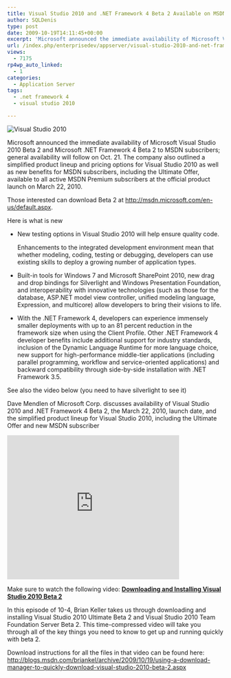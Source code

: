 ```yaml
---
title: Visual Studio 2010 and .NET Framework 4 Beta 2 Available on MSDN
author: SQLDenis
type: post
date: 2009-10-19T14:11:45+00:00
excerpt: 'Microsoft announced the immediate availability of Microsoft Visual Studio 2010 Beta 2 and Microsoft .NET Framework 4 Beta 2 to MSDN subscribers; general availability will follow on Oct. 21. The company also outlined a simplified product lineup and prici&hellip;'
url: /index.php/enterprisedev/appserver/visual-studio-2010-and-net-framework-4-b/
views:
  - 7175
rp4wp_auto_linked:
  - 1
categories:
  - Application Server
tags:
  - .net framework 4
  - visual studio 2010

---
```

![Visual Studio 2010][1]
  


Microsoft announced the immediate availability of Microsoft Visual Studio 2010 Beta 2 and Microsoft .NET Framework 4 Beta 2 to MSDN subscribers; general availability will follow on Oct. 21. The company also outlined a simplified product lineup and pricing options for Visual Studio 2010 as well as new benefits for MSDN subscribers, including the Ultimate Offer, available to all active MSDN Premium subscribers at the official product launch on March 22, 2010.

Those interested can download Beta 2 at http://msdn.microsoft.com/en-us/default.aspx.

Here is what is new

  * New testing options in Visual Studio 2010 will help ensure quality code.
  
    Enhancements to the integrated development environment mean that whether modeling, coding, testing or debugging, developers can use existing skills to deploy a growing number of application types. 
  * Built-in tools for Windows 7 and Microsoft SharePoint 2010, new drag and drop bindings for Silverlight and Windows Presentation Foundation, and interoperability with innovative technologies (such as those for the database, ASP.NET model view controller, unified modeling language, Expression, and multicore) allow developers to bring their visions to life. 
  * With the .NET Framework 4, developers can experience immensely smaller deployments with up to an 81 percent reduction in the framework size when using the Client Profile. Other .NET Framework 4 developer benefits include additional support for industry standards, inclusion of the Dynamic Language Runtime for more language choice, new support for high-performance middle-tier applications (including parallel programming, workflow and service-oriented applications) and backward compatibility through side-by-side installation with .NET Framework 3.5.

See also the video below (you need to have silverlight to see it)

Dave Mendlen of Microsoft Corp. discusses availability of Visual Studio 2010 and .NET Framework 4 Beta 2, the March 22, 2010, launch date, and the simplified product lineup for Visual Studio 2010, including the Ultimate Offer and new MSDN subscriber 
  
<iframe src="http://www.microsoft.com/presspass/silverlightApps/videoplayer2/standalone.aspx?contentId=MSDN&src=/presspass/videos/playlists/2009/10-19MSDN.xml&WT.cg_n=videoplayer&WT.z_convert=embed" width="400" height="334" frameborder="0" scrolling="no"></iframe>

Make sure to watch the following video: **[Downloading and Installing Visual Studio 2010 Beta 2][2]**

In this episode of 10-4, Brian Keller takes us through downloading and installing Visual Studio 2010 Ultimate Beta 2 and Visual Studio 2010 Team Foundation Server Beta 2. This time-compressed video will take you through all of the key things you need to know to get up and running quickly with beta 2.

Download instructions for all the files in that video can be found here: http://blogs.msdn.com/briankel/archive/2009/10/19/using-a-download-manager-to-quickly-download-visual-studio-2010-beta-2.aspx

 [1]: http://imgur.com/EnUha.png
 [2]: http://channel9.msdn.com/shows/10-4/10-4-Episode-33-Downloading-and-Installing-Visual-Studio-2010-Beta-2/